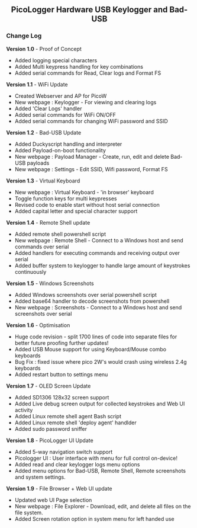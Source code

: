 <h2 align="center"> PicoLogger Hardware USB Keylogger and Bad-USB</h2>

<h3> Change Log </h3>

**Version 1.0** - Proof of Concept
- Added logging special characters
- Added Multi keypress handling for key combinations
- Added serial commands for Read, Clear logs and Format FS

**Version 1.1** - WiFi Update
- Created Webserver and AP for PicoW 
- New webpage : Keylogger - For viewing and clearing logs
- Added 'Clear Logs' handler
- Added serial commands for WiFi ON/OFF
- Added serial commands for changing WiFi password and SSID 

**Version 1.2** - Bad-USB Update
- Added Duckyscript handling and interpreter
- Added Payload-on-boot functionality
- New webpage : Payload Manager - Create, run, edit and delete Bad-USB payloads
- New webpage : Settings - Edit SSID, Wifi password, Format FS

**Version 1.3** - Virtual Keyboard
- New webpage : Virtual Keyboard - 'in browser' keyboard
- Toggle function keys for multi keypresses
- Revised code to enable start without host serial connection
- Added capital letter and special character support

**Version 1.4** - Remote Shell update
- Added remote shell powershell script 
- New webpage : Remote Shell - Connect to a Windows host and send commands over serial
- Added handlers for executing commands and receiving output over serial
- Added buffer system to keylogger to handle large amount of keystrokes continuously

**Version 1.5** - Windows Screenshots
- Added Windows screenshots over serial powershell script 
- Added base64 handler to decode screenshots from powershell
- New webpage : Screenshots - Connect to a Windows host and send screenshots over serial

**Version 1.6** - Optimisation
- Huge code revision - split 1700 lines of code into separate files for better future proofing further updates!
- Added USB Mouse support for using Keyboard/Mouse combo keyboards
- Bug Fix : fixed issue where pico 2W's would crash using wireless 2.4g keyboards
- Added restart button to settings menu

**Version 1.7** - OLED Screen Update
- Added SD1306 128x32 screen support
- Added Live debug screen output for collected keystrokes and Web UI activity
- Added Linux remote shell agent Bash script
- Added Linux remote shell 'deploy agent' handlder
- Added sudo password sniffer

**Version 1.8** - PicoLogger UI Update
- Added 5-way navigation switch support
- Picologger UI : User interface with menu for full control on-device!
- Added read and clear keylogger logs menu options
- Added menu options for Bad-USB, Remote Shell, Remote screenshots and system settings.

**Version 1.9** - File Browser + Web UI update
- Updated web UI Page selection
- New webpage : File Explorer - Download, edit, and delete all files on the file system.
- Added Screen rotation option in system menu for left handed use

